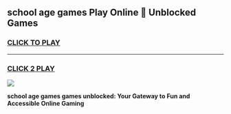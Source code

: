 
## school age games Play Online 👋 Unblocked Games
<h3>
<a href="https://news.freeplayer.one?title=school_age_games&ref=17GH">CLICK TO PLAY</a></h3>
<hr>

<h3>
<a href="https://news.freeplayer.one?title=school_age_games&ref=17GH">CLICK 2 PLAY</a>
  
</h3>

<a href="https://news.freeplayer.one?title=school_age_games&ref=17GH/"><img src="https://clearcache.store/games.png"></a>


**school age games games unblocked: Your Gateway to Fun and Accessible Online Gaming**
